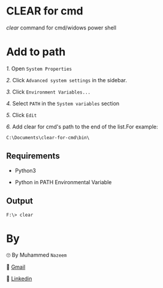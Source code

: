 # CLEAR for cmd

*clear* command for cmd/widows power shell

# Add to path

*1.* Open ```System Properties```

*2.* Click ```Advanced system settings``` in the sidebar.

*3.*  Click ```Environment Variables...```

*4.* Select ```PATH``` in the ```System variables``` section

*5.* Click ```Edit```

*6.* Add clear for cmd's path to the end of the list.For example:

```
C:\Documents\clear-for-cmd\bin\
```

## Requirements

* Python3

* Python in PATH Environmental Variable 

## Output
```
F:\> clear
```

# By


🙄 By Muhammed `Nazeem`

📧 [Gmail](mailto:nazeemnob17@gmail.com)

👔 [Linkedin](https://www.linkedin.com/in/muhammad-nazeem-5ab092180/)
